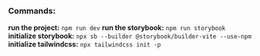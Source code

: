 ### Commands:
**run the project:** `npm run dev`
**run the storybook:** `npm run storybook`
**initialize storybook:** `npx sb --builder @storybook/builder-vite --use-npm`
**initialize tailwindcss:** `npx tailwindcss init -p`
